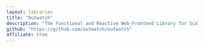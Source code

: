 ```yaml
---
layout: libraries
title: "Outwatch"
description: "The Functional and Reactive Web-Frontend Library for Scala.js"
github: "https://github.com/outwatch/outwatch"
affiliate: true
---
```

